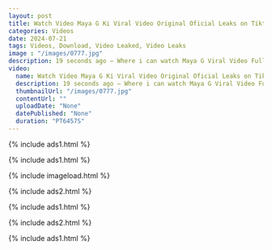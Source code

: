 ```yaml
---
layout: post
title: Watch Video Maya G Ki Viral Video Original Oficial Leaks on Tiktok Twitter, Telegram
categories: Videos
date: 2024-07-21
tags: Videos, Download, Video Leaked, Video Leaks
image : "/images/0777.jpg"
description: 19 seconds ago — Where i can watch Maya G Viral Video Full Original Video? WATCH HERE! Viral Maya G Ki Viral Video Original Full Tiktok Video Instagram, Twitter (X),Telegram, Discord.️️
video:
  name: Watch Video Maya G Ki Viral Video Original Oficial Leaks on Tiktok Twitter, Telegram
  description: 19 seconds ago — Where i can watch Maya G Viral Video Full Original Video? WATCH HERE! Viral Maya G Ki Viral Video Original Full Tiktok Video Instagram, Twitter (X),Telegram, Discord.️️
  thumbnailUrl: "/images/0777.jpg"
  contentUrl: ""
  uploadDate: "None"
  datePublished: "None"
  duration: "PT6457S"
---
```

{% include ads1.html %}

{% include ads1.html %}

{% include imageload.html %}

{% include ads2.html %}

{% include ads1.html %}

{% include ads2.html %}

{% include ads1.html %}
